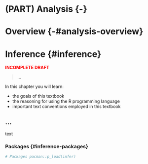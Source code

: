 # (PART) Analysis {-}

# Overview {-#analysis-overview}





# Inference {#inference}

<p style="font-weight:bold; color:red;">INCOMPLETE DRAFT</p>

> ...


<div class="rmdkey">
<p>In this chapter you will learn:</p>
<ul>
<li>the goals of this textbook</li>
<li>the reasoning for using the R programming language</li>
<li>important text conventions employed in this textbook</li>
</ul>
</div>

<!-- COURSE STRUCTURE

TUTORIALS:

- ...

SWIRL:

- ...

WORKED/ RECIPE:

- ...

PROJECT:

- ...

GOALS:

...

-->

## ...

text

### Packages {#inference-packages}


```r
# Packages pacman::p_load(infer)
```

